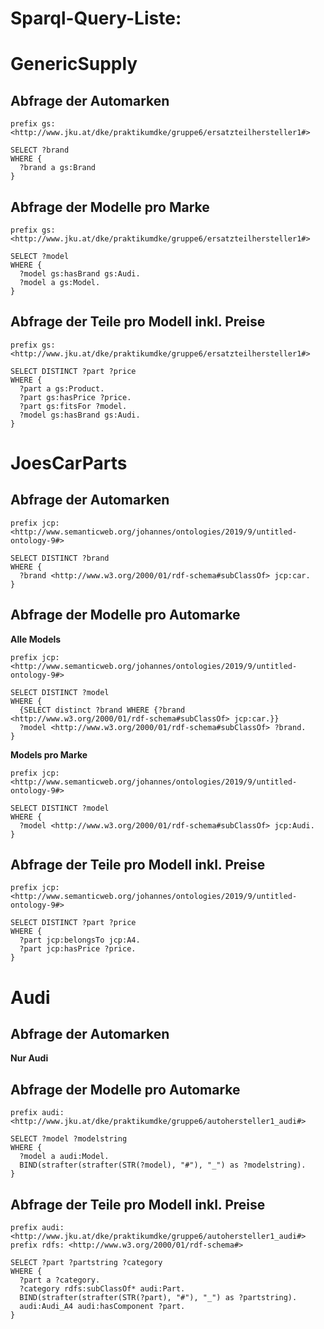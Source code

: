# Sparql-Query-Liste:


# GenericSupply

## Abfrage der Automarken

```sparql
prefix gs: <http://www.jku.at/dke/praktikumdke/gruppe6/ersatzteilhersteller1#>

SELECT ?brand
WHERE {
  ?brand a gs:Brand
}
```

## Abfrage der Modelle pro Marke
```sparql
prefix gs: <http://www.jku.at/dke/praktikumdke/gruppe6/ersatzteilhersteller1#>

SELECT ?model
WHERE {
  ?model gs:hasBrand gs:Audi.
  ?model a gs:Model.
}
```

## Abfrage der Teile pro Modell inkl. Preise
```sparql
prefix gs: <http://www.jku.at/dke/praktikumdke/gruppe6/ersatzteilhersteller1#>

SELECT DISTINCT ?part ?price
WHERE {
  ?part a gs:Product.
  ?part gs:hasPrice ?price.
  ?part gs:fitsFor ?model.
  ?model gs:hasBrand gs:Audi.
}
```

# JoesCarParts

## Abfrage der Automarken

```sparql
prefix jcp: <http://www.semanticweb.org/johannes/ontologies/2019/9/untitled-ontology-9#>

SELECT DISTINCT ?brand
WHERE {
  ?brand <http://www.w3.org/2000/01/rdf-schema#subClassOf> jcp:car.
}
```

## Abfrage der Modelle pro Automarke

**Alle Models**
```sparql
prefix jcp: <http://www.semanticweb.org/johannes/ontologies/2019/9/untitled-ontology-9#>

SELECT DISTINCT ?model
WHERE {
  {SELECT distinct ?brand WHERE {?brand <http://www.w3.org/2000/01/rdf-schema#subClassOf> jcp:car.}}
  ?model <http://www.w3.org/2000/01/rdf-schema#subClassOf> ?brand.
}
```

**Models pro Marke**
```sparql
prefix jcp: <http://www.semanticweb.org/johannes/ontologies/2019/9/untitled-ontology-9#>

SELECT DISTINCT ?model
WHERE {
  ?model <http://www.w3.org/2000/01/rdf-schema#subClassOf> jcp:Audi.
}
```

## Abfrage der Teile pro Modell inkl. Preise

```sparql
prefix jcp: <http://www.semanticweb.org/johannes/ontologies/2019/9/untitled-ontology-9#>

SELECT DISTINCT ?part ?price
WHERE {
  ?part jcp:belongsTo jcp:A4.
  ?part jcp:hasPrice ?price.
}
```

# Audi

## Abfrage der Automarken

**Nur Audi**

## Abfrage der Modelle pro Automarke

```sparql
prefix audi: <http://www.jku.at/dke/praktikumdke/gruppe6/autohersteller1_audi#>

SELECT ?model ?modelstring
WHERE {
  ?model a audi:Model.
  BIND(strafter(strafter(STR(?model), "#"), "_") as ?modelstring).
}
```

## Abfrage der Teile pro Modell inkl. Preise

```sparql
prefix audi: <http://www.jku.at/dke/praktikumdke/gruppe6/autohersteller1_audi#>
prefix rdfs: <http://www.w3.org/2000/01/rdf-schema#>

SELECT ?part ?partstring ?category
WHERE {
  ?part a ?category.
  ?category rdfs:subClassOf* audi:Part.
  BIND(strafter(strafter(STR(?part), "#"), "_") as ?partstring).
  audi:Audi_A4 audi:hasComponent ?part.
}
```